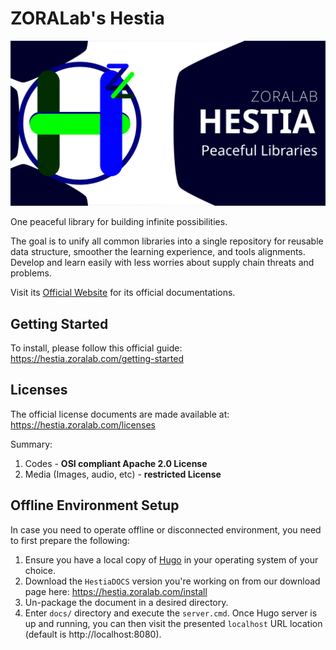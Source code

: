 # ZORALab's Hestia
![Banner](artwork/logo/zoralab-hestia-1200x630.svg)

One peaceful library for building infinite possibilities.

The goal is to unify all common libraries into a single repository for reusable
data structure, smoother the learning experience, and tools alignments. Develop
and learn easily with less worries about supply chain threats and problems.

Visit its [Official Website](https://hestia.zoralab.com) for its official
documentations.




## Getting Started
To install, please follow this official guide:
https://hestia.zoralab.com/getting-started




## Licenses
The official license documents are made available at:
https://hestia.zoralab.com/licenses

Summary:
1. Codes - <b>OSI compliant Apache 2.0 License</b>
2. Media (Images, audio, etc) - <b>restricted License</b>




## Offline Environment Setup
In case you need to operate offline or disconnected environment, you need to
first prepare the following:

1. Ensure you have a local copy of [Hugo](https://github.com/gohugoio/hugo) in
   your operating system of your choice.
2. Download the `HestiaDOCS` version you're working on from our download page
   here: https://hestia.zoralab.com/install
3. Un-package the document in a desired directory.
4. Enter `docs/` directory and execute the `server.cmd`. Once Hugo server is
   up and running, you can then visit the presented `localhost` URL location
   (default is http://localhost:8080).
